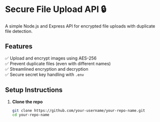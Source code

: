 # Secure File Upload API 🔒

A simple Node.js and Express API for encrypted file uploads with duplicate file detection.

## Features
✅ Upload and encrypt images using AES-256  
✅ Prevent duplicate files (even with different names)  
✅ Streamlined encryption and decryption  
✅ Secure secret key handling with `.env`  

## Setup Instructions

1. **Clone the repo**  
   ```sh
   git clone https://github.com/your-username/your-repo-name.git
   cd your-repo-name

